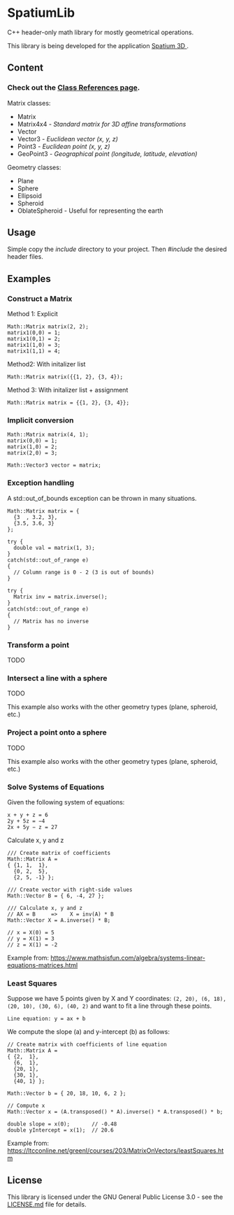 # SpatiumLib
C++ header-only math library for mostly geometrical operations.

This library is being developed for the application [Spatium 3D ](http://spatium3d.com/).

## Content

### Check out the [Class References page](https://martijnkoopman.github.io/SpatiumLib/).

Matrix classes:
* Matrix
* Matrix4x4 *- Standard matrix for 3D affine transformations*
* Vector
* Vector3 - *Euclidean vector (x, y, z)*
* Point3 - *Euclidean point (x, y, z)*
* GeoPoint3 - *Geographical point (longitude, latitude, elevation)*

Geometry classes:
* Plane
* Sphere
* Ellipsoid
* Spheroid
* OblateSpheroid - Useful for representing the earth

## Usage
Simple copy the *include* directory to your project.
Then *#include* the desired header files.

## Examples

### Construct a Matrix
Method 1: Explicit
```
Math::Matrix matrix(2, 2);
matrix1(0,0) = 1;
matrix1(0,1) = 2;
matrix1(1,0) = 3;
matrix1(1,1) = 4;
```

Method2: With initalizer list
```
Math::Matrix matrix({{1, 2}, {3, 4});
```

Method 3: With initalizer list + assignment
```
Math::Matrix matrix = {{1, 2}, {3, 4}};
```


### Implicit conversion
```
Math::Matrix matrix(4, 1);
matrix(0,0) = 1;
matrix(1,0) = 2;
matrix(2,0) = 3;

Math::Vector3 vector = matrix;
```

### Exception handling
A std::out_of_bounds exception can be thrown in many situations.
```
Math::Matrix matrix = {
  {3  , 3.2, 3},
  {3.5, 3.6, 3}
};

try {
  double val = matrix(1, 3);
}
catch(std::out_of_range e)
{
  // Column range is 0 - 2 (3 is out of bounds)
}

try {
  Matrix inv = matrix.inverse();
}
catch(std::out_of_range e)
{
  // Matrix has no inverse
}
```

### Transform a point
TODO

### Intersect a line with a sphere
TODO

This example also works with the other geometry types (plane, spheroid, etc.)

### Project a point onto a sphere
TODO

This example also works with the other geometry types (plane, spheroid, etc.)

### Solve Systems of Equations
Given the following system of equations:
```
x + y + z = 6
2y + 5z = −4
2x + 5y − z = 27
```
Calculate x, y and z
```
/// Create matrix of coefficients
Math::Matrix A =
{ {1, 1,  1},
  {0, 2,  5},
  {2, 5, -1} };

/// Create vector with right-side values
Math::Vector B = { 6, -4, 27 };

/// Calculate x, y and z
// AX = B     =>    X = inv(A) * B
Math::Vector X = A.inverse() * B;

// x = X(0) = 5
// y = X(1) = 3
// z = X(1) = -2
```

Example from: https://www.mathsisfun.com/algebra/systems-linear-equations-matrices.html

### Least Squares
Suppose we have 5 points given by X and Y coordinates:
```(2, 20), (6, 18), (20, 10), (30, 6), (40, 2)```
and want to fit a line through these points.

```Line equation: y = ax + b```

We compute the slope (a) and y-intercept (b) as follows:
```
// Create matrix with coefficients of line equation
Math::Matrix A =
{ {2,  1},
  {6,  1},
  {20, 1},
  {30, 1},
  {40, 1} };

Math::Vector b = { 20, 18, 10, 6, 2 };

// Compute x
Math::Vector x = (A.transposed() * A).inverse() * A.transposed() * b;

double slope = x(0);       // -0.48
double yIntercept = x(1);  // 20.6
```

Example from: https://ltcconline.net/greenl/courses/203/MatrixOnVectors/leastSquares.htm

## License
This library is licensed under the GNU General Public License 3.0 - see the [LICENSE.md](LICENSE.md) file for details.
